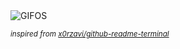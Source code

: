<div align="justify">
<picture>
    <source media="(prefers-color-scheme: dark)" srcset="https://i.ibb.co/RGSJwJy8/output-gif.gif">
    <source media="(prefers-color-scheme: light)" srcset="https://i.ibb.co/RGSJwJy8/output-gif.gif">
    <img alt="GIFOS" src="https://i.ibb.co/RGSJwJy8/output-gif.gif">
</picture>

<sub><i>inspired from [x0rzavi/github-readme-terminal](https://github.com/x0rzavi/github-readme-terminal)</i></sub>

</div>

<!-- Image deletion URL: https://ibb.co/mrBPWP8p/9a9070a3a064ede940913ef72311eb1e -->